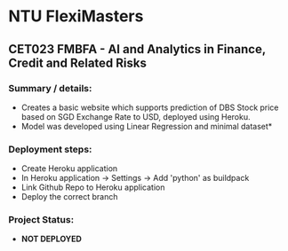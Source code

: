 # NTU FlexiMasters
## CET023 FMBFA - AI and Analytics in Finance, Credit and Related Risks

### Summary / details:
- Creates a basic website which supports prediction of DBS Stock price based on SGD Exchange Rate to USD, deployed using Heroku.
- Model was developed using Linear Regression and minimal dataset*

### Deployment steps:
- Create Heroku application
- In Heroku application -> Settings -> Add 'python' as buildpack
- Link Github Repo to Heroku application
- Deploy the correct branch

### Project Status:
- **NOT DEPLOYED**